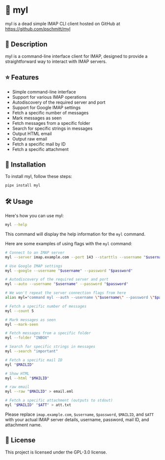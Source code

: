 # 📧 myl

myl is a dead simple IMAP CLI client hosted on GitHub at
https://github.com/pschmitt/myl

## 📝 Description

myl is a command-line interface client for IMAP, designed to provide a
straightforward way to interact with IMAP servers.

## ⭐ Features

- Simple command-line interface
- Support for various IMAP operations
- Autodiscovery of the required server and port
- Support for Google IMAP settings
- Fetch a specific number of messages
- Mark messages as seen
- Fetch messages from a specific folder
- Search for specific strings in messages
- Output HTML email
- Output raw email
- Fetch a specific mail by ID
- Fetch a specific attachment

## 🚀 Installation

To install myl, follow these steps:

```bash
pipx install myl
```

## 🛠️ Usage

Here's how you can use myl:

```bash
myl --help
```

This command will display the help information for the `myl` command.

Here are some examples of using flags with the `myl` command:

```bash
# Connect to an IMAP server
myl --server imap.example.com --port 143 --starttls --username "$username" --password "$password"

# Use Google IMAP settings
myl --google --username "$username" --password "$password"

# Autodiscovery of the required server and port
myl --auto --username "$username" --password "$password"

# We won't repeat the server connection flags from here
alias myl="command myl --auth --username \"$username\" --password \"$password\""

# Fetch a specific number of messages
myl --count 5

# Mark messages as seen
myl --mark-seen

# Fetch messages from a specific folder
myl --folder "INBOX"

# Search for specific strings in messages
myl --search "important"

# Fetch a specific mail ID
myl "$MAILID"

# Show HTML
myl --html "$MAILID"

# raw email
myl --raw "$MAILID" > email.eml

# Fetch a specific attachment (outputs to stdout)
myl "$MAILID" "$ATT" > att.txt
```

Please replace `imap.example.com`, `$username`, `$password`, `$MAILID`,
and `$ATT` with your actual IMAP server details, username, password,
mail ID, and attachment name.

## 📜 License

This project is licensed under the GPL-3.0 license.
